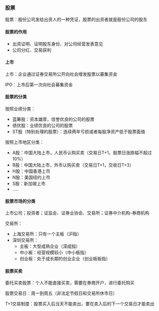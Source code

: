 ### 股票
股票：股份公司发给出资人的一种凭证，股票的出资者就是股份公司的股东

#### 股票的作用

- 出资证明、证明股东身份、对公司经营发表意见
- 公司分红、交易获利

#### 上市
上市：企业通过证券交易所公开向社会增发股票以募集资金

IPO：上市后第一次向社会募集资金

#### 股票的分类

按照业绩分类：

- 蓝筹股：资本雄厚，信誉优良的公司的股票
- 绩优股：业绩优良的公司的股票
- ST股（特别处理的股票）：连续两年亏损或者每股净资产低于股票面值

按照上市地区分类：

- A股：中国大陆上市，人民币认购买卖（交易日T+1，股票日涨跌幅不超过10%）
- B股：中国大陆上市，外币认购买卖（交易日T+1，交收日T+3）
- H股：中国香港上市
- N股：美国纽约上市
- S股：新加坡上市
- .....

#### 股票市场的分类
上市公司；投资者；证监会、证券业协会、交易所；证券中介机构-券商机构

交易所：

- 上海交易所：只有一个主板（沪指）
- 深圳交易所：
	- 主板：大型成熟企业（深成指）
	- 中小板：经营规模较小（中小板指）
	- 创业板：处于成长期的创业企业（创业板板指）

#### 股票买卖
委托买卖股票：个人不能直接买卖，需要在券商开户，进行委托购买

股票交易日：周一到周五（非法定节假日和交易所休市日）

T+1交易制度：股票买入后当天不能卖出，要在卖入后的下一个交易日才能卖出



